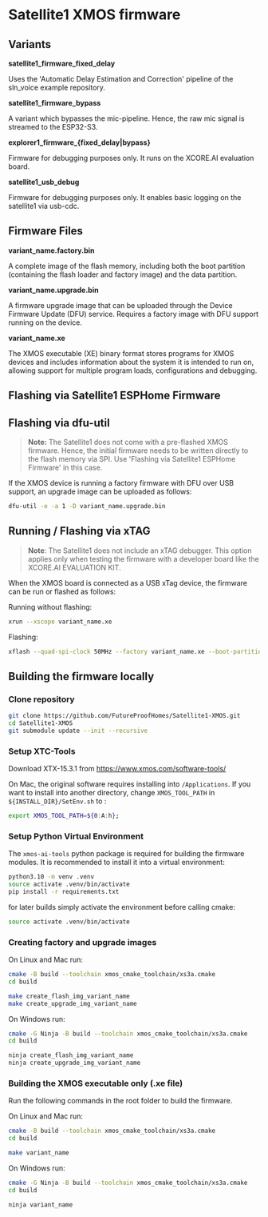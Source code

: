# Satellite1 XMOS firmware

## Variants
**satellite1_firmware_fixed_delay**

Uses the 'Automatic Delay Estimation and Correction' pipeline of the sln_voice example repository.

**satellite1_firmware_bypass**

A variant which bypasses the mic-pipeline. Hence, the raw mic signal is streamed to the ESP32-S3.

**explorer1_firmware_{fixed_delay|bypass}**

Firmware for debugging purposes only. It runs on the  XCORE.AI evaluation board. 

**satellite1_usb_debug**

Firmware for debugging purposes only. It enables basic logging on the satellite1 via usb-cdc. 

## Firmware Files

**variant_name.factory.bin**

A complete image of the flash memory, including both the boot partition (containing the flash loader and factory image) and the data partition.

**variant_name.upgrade.bin**

A firmware upgrade image that can be uploaded through the Device Firmware Update (DFU) service. Requires a factory image with DFU support running on the device.


**variant_name.xe**

The XMOS executable (XE) binary format stores programs for XMOS devices and includes information about the system it is intended to run on, allowing support for multiple program loads, configurations and debugging.


## Flashing via Satellite1 ESPHome Firmware


## Flashing via dfu-util
> **Note:** The Satellite1 does not come with a pre-flashed XMOS firmware. Hence, the initial firmware needs to be written directly to the flash memory via SPI. Use 'Flashing via Satellite1 ESPHome Firmware' in this case.  


If the XMOS device is running a factory firmware with DFU over USB support, an upgrade image can be uploaded as follows:
```bash
dfu-util -e -a 1 -D variant_name.upgrade.bin
```


## Running / Flashing via xTAG
> **Note**: The Satellite1 does not include an xTAG debugger. This option applies only when testing the firmware with a developer board like the XCORE.AI EVALUATION KIT. 

When the XMOS board is connected as a USB xTag device, the firmware can be run or flashed as follows:

Running without flashing:

```bash
xrun --xscope variant_name.xe
```

Flashing:
```bash
xflash --quad-spi-clock 50MHz --factory variant_name.xe --boot-partition-size 0x100000 --data variant_name_data_partition.bin
```


## Building the firmware locally

### Clone repository

```bash
git clone https://github.com/FutureProofHomes/Satellite1-XMOS.git
cd Satellite1-XMOS
git submodule update --init --recursive
```

### Setup XTC-Tools
Download XTX-15.3.1 from https://www.xmos.com/software-tools/

On Mac, the original software requires installing into `/Applications`. If you want to install into another directory, change `XMOS_TOOL_PATH` in `${INSTALL_DIR}/SetEnv.sh` to :
```bash
export XMOS_TOOL_PATH=${0:A:h};
```

### Setup Python Virtual Environment
The `xmos-ai-tools` python package is required for building the firmware modules.
It is recommended to install it into a virtual environment:

```bash
python3.10 -m venv .venv
source activate .venv/bin/activate
pip install -r requirements.txt
```

for later builds simply activate the environment before calling cmake:
```bash
source activate .venv/bin/activate
```


### Creating factory and upgrade images

On Linux and Mac run:

```bash
cmake -B build --toolchain xmos_cmake_toolchain/xs3a.cmake
cd build

make create_flash_img_variant_name
make create_upgrade_img_variant_name
```

On Windows run:
```bash
cmake -G Ninja -B build --toolchain xmos_cmake_toolchain/xs3a.cmake
cd build

ninja create_flash_img_variant_name
ninja create_upgrade_img_variant_name
```

### Building the XMOS executable only (.xe file)
Run the following commands in the root folder to build the firmware.

On Linux and Mac run:

```bash
cmake -B build --toolchain xmos_cmake_toolchain/xs3a.cmake
cd build

make variant_name
```

On Windows run:
```bash
cmake -G Ninja -B build --toolchain xmos_cmake_toolchain/xs3a.cmake
cd build

ninja variant_name
```






